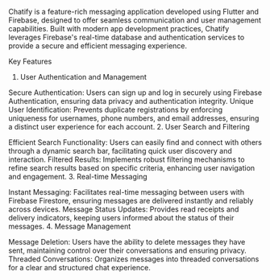 Chatify is a feature-rich messaging application developed using Flutter and Firebase, designed to offer seamless communication and user management capabilities. Built with modern app development practices, Chatify leverages Firebase's real-time database and authentication services to provide a secure and efficient messaging experience.

Key Features
1. User Authentication and Management

Secure Authentication: Users can sign up and log in securely using Firebase Authentication, ensuring data privacy and authentication integrity.
Unique User Identification: Prevents duplicate registrations by enforcing uniqueness for usernames, phone numbers, and email addresses, ensuring a distinct user experience for each account.
2. User Search and Filtering

Efficient Search Functionality: Users can easily find and connect with others through a dynamic search bar, facilitating quick user discovery and interaction.
Filtered Results: Implements robust filtering mechanisms to refine search results based on specific criteria, enhancing user navigation and engagement.
3. Real-time Messaging

Instant Messaging: Facilitates real-time messaging between users with Firebase Firestore, ensuring messages are delivered instantly and reliably across devices.
Message Status Updates: Provides read receipts and delivery indicators, keeping users informed about the status of their messages.
4. Message Management

Message Deletion: Users have the ability to delete messages they have sent, maintaining control over their conversations and ensuring privacy.
Threaded Conversations: Organizes messages into threaded conversations for a clear and structured chat experience.
